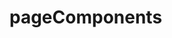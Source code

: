 <!-- generated by markdown-notes-tree -->

# pageComponents

<!-- optional markdown-notes-tree directory description starts here -->

<!-- optional markdown-notes-tree directory description ends here -->


